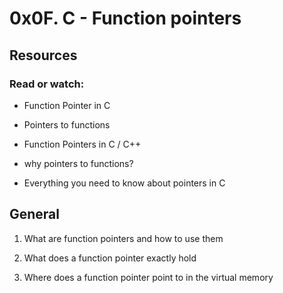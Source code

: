 # 0x0F. C - Function pointers

## Resources

### Read or watch:

* Function Pointer in C

* Pointers to functions

* Function Pointers in C / C++

* why pointers to functions?

* Everything you need to know about pointers in C

## General

1. What are function pointers and how to use them

2. What does a function pointer exactly hold

3. Where does a function pointer point to in the virtual memory
